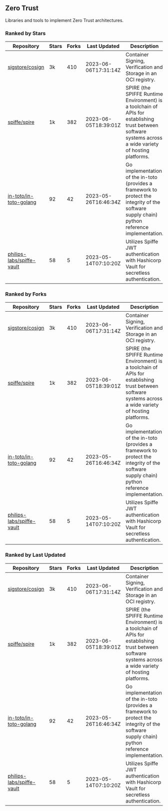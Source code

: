 ## Zero Trust

Libraries and tools to implement Zero Trust architectures.

### Ranked by Stars

| Repository | Stars | Forks | Last Updated | Description | 
|------------|-------|-------|--------------|-------------|
| [sigstore/cosign](https://github.com/sigstore/cosign) | 3k | 410 | 2023-06-06T17:31:14Z |  Container Signing, Verification and Storage in an OCI registry. |
| [spiffe/spire](https://github.com/spiffe/spire) | 1k | 382 | 2023-06-05T18:39:01Z |  SPIRE (the SPIFFE Runtime Environment) is a toolchain of APIs for establishing trust between software systems across a wide variety of hosting platforms. |
| [in-toto/in-toto-golang](https://github.com/in-toto/in-toto-golang) | 92 | 42 | 2023-05-26T16:46:34Z |  Go implementation of the in-toto (provides a framework to protect the integrity of the software supply chain) python reference implementation. |
| [philips-labs/spiffe-vault](https://github.com/philips-labs/spiffe-vault) | 58 | 5 | 2023-05-14T07:10:20Z |  Utilizes Spiffe JWT authentication with Hashicorp Vault for secretless authentication. |

### Ranked by Forks

| Repository | Stars | Forks | Last Updated | Description | 
|------------|-------|-------|--------------|-------------|
| [sigstore/cosign](https://github.com/sigstore/cosign) | 3k | 410 | 2023-06-06T17:31:14Z |  Container Signing, Verification and Storage in an OCI registry. |
| [spiffe/spire](https://github.com/spiffe/spire) | 1k | 382 | 2023-06-05T18:39:01Z |  SPIRE (the SPIFFE Runtime Environment) is a toolchain of APIs for establishing trust between software systems across a wide variety of hosting platforms. |
| [in-toto/in-toto-golang](https://github.com/in-toto/in-toto-golang) | 92 | 42 | 2023-05-26T16:46:34Z |  Go implementation of the in-toto (provides a framework to protect the integrity of the software supply chain) python reference implementation. |
| [philips-labs/spiffe-vault](https://github.com/philips-labs/spiffe-vault) | 58 | 5 | 2023-05-14T07:10:20Z |  Utilizes Spiffe JWT authentication with Hashicorp Vault for secretless authentication. |

### Ranked by Last Updated

| Repository | Stars | Forks | Last Updated | Description | 
|------------|-------|-------|--------------|-------------|
| [sigstore/cosign](https://github.com/sigstore/cosign) | 3k | 410 | 2023-06-06T17:31:14Z |  Container Signing, Verification and Storage in an OCI registry. |
| [spiffe/spire](https://github.com/spiffe/spire) | 1k | 382 | 2023-06-05T18:39:01Z |  SPIRE (the SPIFFE Runtime Environment) is a toolchain of APIs for establishing trust between software systems across a wide variety of hosting platforms. |
| [in-toto/in-toto-golang](https://github.com/in-toto/in-toto-golang) | 92 | 42 | 2023-05-26T16:46:34Z |  Go implementation of the in-toto (provides a framework to protect the integrity of the software supply chain) python reference implementation. |
| [philips-labs/spiffe-vault](https://github.com/philips-labs/spiffe-vault) | 58 | 5 | 2023-05-14T07:10:20Z |  Utilizes Spiffe JWT authentication with Hashicorp Vault for secretless authentication. |

